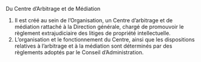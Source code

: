 Du Centre d’Arbitrage et de Médiation
1) Il est créé au sein de l’Organisation, un Centre d’arbitrage et de médiation rattaché à la
Direction générale, chargé de promouvoir le règlement extrajudiciaire des litiges de
propriété intellectuelle.
2) L’organisation et le fonctionnement du Centre, ainsi que les dispositions relatives à
l’arbitrage et à la médiation sont déterminés par des règlements adoptés par le Conseil
d’Administration.